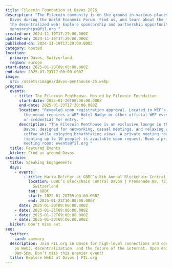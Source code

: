 ```yaml
---
title: Filecoin Foundation at Davos 2025
description: "The Filecoin community is on the ground in various places around
  Davos during the World Economic Forum. Find us, and learn about the future of
  the decentralized web! Explore sponsorship and partnership opportunities:
  sponsorships@fil.org "
created-on: 2024-11-19T17:29:00.000Z
updated-on: 2024-11-19T17:29:00.000Z
published-on: 2024-11-19T17:29:00.000Z
category: hosted
location:
  primary: Davos, Switzerland
  region: europe
start-date: 2025-01-20T09:00:00.000Z
end-date: 2025-01-23T17:00:00.000Z
image:
  src: /assets/images/davos-penthouse-25.webp
program:
  events:
    - title: The Filecoin Penthouse. Hosted by Filecoin Foundation
      start-date: 2025-01-20T09:00:00.000Z
      end-date: 2025-01-23T17:30:00.000Z
      location: "Revealed upon registration approval. Located in WEF’s Secure Zone,
        the venue requires a WEF Hotel Badge or other official WEF event badge
        or credential for entry. "
      description: "The Filecoin Penthouse is an exclusive lounge in the heart of
        Davos, designed for networking, casual meetings, and relaxing with
        coffee while enjoying breathtaking views. A private meeting room
        (seating up to 10 people) is available upon request. Book a private
        meeting room: events@fil.org "
  title: Featured Events
  kicker: Find us around Davos
schedule:
  title: Speaking Engagements
  days:
    - events:
        - title: Marta Belcher at GBBC’s 8th Annual Blockchain Central Davos
          location: GBBC’s Blockchain Central Davos | Promenade 89, 7270 Davos,
            Switzerland
          tag: GBBC
          start: 2025-01-20T09:00:00.000Z
          end: 2025-01-22T10:00:00.000Z
      date: 2025-01-20T09:00:00.000Z
    - date: 2025-01-21T09:00:00.000Z
    - date: 2025-01-22T09:00:00.000Z
    - date: 2025-01-23T09:00:00.000Z
  kicker: Don't miss out
seo:
  twitter:
    card: summary
  description: Join FIL.org in Davos for high-level connections and conversations
    on Web3, decentralization, and the future of the internet. Open daily
    9am-5pm. Don’t miss this premier event!
  title: Explore Web3 at Davos | FIL.org
---
```

